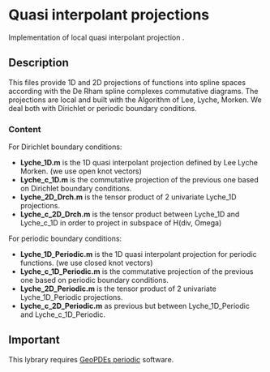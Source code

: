 # Quasi interpolant projections
Implementation of local quasi interpolant projection .

## Description 
This files provide 1D and 2D projections of functions into spline spaces according
with the De Rham spline complexes commutative diagrams. The projections are local and built with the 
Algorithm of Lee, Lyche, Morken. We deal both with Dirichlet or periodic boundary conditions.

### Content
For Dirichlet boundary conditions:
- **Lyche_1D.m**  is the 1D quasi interpolant projection defined by Lee Lyche Morken. (we use open knot vectors)
- **Lyche_c_1D.m** is the commutative projection of the previous one based on Dirichlet boundary conditions. 
- **Lyche_2D_Drch.m** is the tensor product of 2 univariate Lyche_1D projections.
- **Lyche_c_2D_Drch.m** is the tensor product between Lyche_1D and Lyche_c_1D in order to project in subspace of H(div, Omega)

For periodic boundary conditions:
- **Lyche_1D_Periodic.m**  is the 1D quasi interpolant projection for periodic functions. (we use closed knot vectors)
- **Lyche_c_1D_Periodic.m** is the commutative projection of the previous one based on periodic boundary conditions. 
- **Lyche_2D_Periodic.m** is the tensor product of 2 univariate Lyche_1D_Periodic projections.
- **Lyche_c_2D_Periodic.m** as previous but between Lyche_1D_Periodic and Lyche_c_1D_Periodic.

## Important
This lybrary requires [GeoPDEs periodic](https://github.com/rafavzqz/geopdes/tree/periodic) software.
